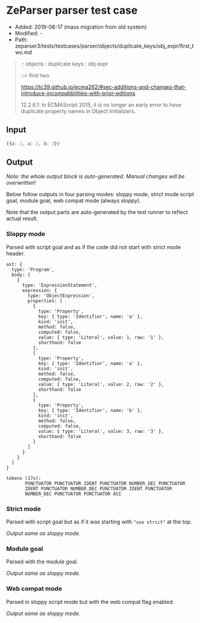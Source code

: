 # ZeParser parser test case

- Added: 2019-06-17 (mass migration from old system)
- Modified: -
- Path: zeparser3/tests/testcases/parser/objects/duplicate_keys/obj_expr/first_two.md

> :: objects : duplicate keys : obj expr
>
> ::> first two
> 
> https://tc39.github.io/ecma262/#sec-additions-and-changes-that-introduce-incompatibilities-with-prior-editions
> 
> 12.2.6.1: In ECMAScript 2015, it is no longer an early error to have duplicate property names in Object Initializers.

## Input

`````js
({a: 1, a: 2, b: 3})
`````

## Output

_Note: the whole output block is auto-generated. Manual changes will be overwritten!_

Below follow outputs in four parsing modes: sloppy mode, strict mode script goal, module goal, web compat mode (always sloppy).

Note that the output parts are auto-generated by the test runner to reflect actual result.

### Sloppy mode

Parsed with script goal and as if the code did not start with strict mode header.

`````
ast: {
  type: 'Program',
  body: [
    {
      type: 'ExpressionStatement',
      expression: {
        type: 'ObjectExpression',
        properties: [
          {
            type: 'Property',
            key: { type: 'Identifier', name: 'a' },
            kind: 'init',
            method: false,
            computed: false,
            value: { type: 'Literal', value: 1, raw: '1' },
            shorthand: false
          },
          {
            type: 'Property',
            key: { type: 'Identifier', name: 'a' },
            kind: 'init',
            method: false,
            computed: false,
            value: { type: 'Literal', value: 2, raw: '2' },
            shorthand: false
          },
          {
            type: 'Property',
            key: { type: 'Identifier', name: 'b' },
            kind: 'init',
            method: false,
            computed: false,
            value: { type: 'Literal', value: 3, raw: '3' },
            shorthand: false
          }
        ]
      }
    }
  ]
}

tokens (17x):
       PUNCTUATOR PUNCTUATOR IDENT PUNCTUATOR NUMBER_DEC PUNCTUATOR
       IDENT PUNCTUATOR NUMBER_DEC PUNCTUATOR IDENT PUNCTUATOR
       NUMBER_DEC PUNCTUATOR PUNCTUATOR ASI
`````

### Strict mode

Parsed with script goal but as if it was starting with `"use strict"` at the top.

_Output same as sloppy mode._

### Module goal

Parsed with the module goal.

_Output same as sloppy mode._

### Web compat mode

Parsed in sloppy script mode but with the web compat flag enabled.

_Output same as sloppy mode._
